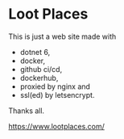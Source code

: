 # Loot Places

This is just a web site made with 
- dotnet 6, 
- docker, 
- github ci/cd, 
- dockerhub, 
- proxied by nginx and 
- ssl(ed) by letsencrypt.

Thanks all.

https://www.lootplaces.com/
